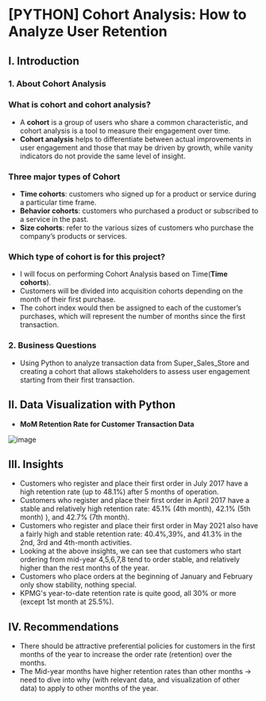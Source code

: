 # [PYTHON] Cohort Analysis: How to Analyze User Retention
## I. Introduction
### 1. About Cohort Analysis
### What is cohort and cohort analysis? 
- A **cohort** is a group of users who share a common characteristic, and cohort analysis is a tool to measure their engagement over time.
- **Cohort analysis** helps to differentiate between actual improvements in user engagement and those that may be driven by growth, while vanity indicators do not provide the same level of insight.
### Three major types of Cohort
- **Time cohorts**: customers who signed up for a product or service during a particular time frame.
- **Behavior cohorts**: customers who purchased a product or subscribed to a service in the past.
- **Size cohorts**: refer to the various sizes of customers who purchase the company’s products or services.
### Which type of cohort is for this project?
- I will focus on performing Cohort Analysis based on Time(**Time cohorts**). 
- Customers will be divided into acquisition cohorts depending on the month of their first purchase. 
- The cohort index would then be assigned to each of the customer’s purchases, which will represent the number of months since the first transaction.
### 2. Business Questions
- Using Python to analyze transaction data from Super_Sales_Store and creating a cohort that allows stakeholders to assess user engagement starting from their first transaction.
## II. Data Visualization with Python
- **MoM Retention Rate for Customer Transaction Data**

![image](https://github.com/nits302/Cohort-Analysis-How-to-Analyze-User-Retention/assets/161421206/d99a4e3b-f218-4c2e-914a-750422b1a860)


## III. Insights
- Customers who register and place their first order in July 2017 have a high retention rate (up to 48.1%) after 5 months of operation.
- Customers who register and place their first order in April 2017 have a stable and relatively high retention rate: 45.1% (4th month), 42.1% (5th month) ), and 42.7% (7th month).
- Customers who register and place their first order in May 2021 also have a fairly high and stable retention rate: 40.4%,39%, and 41.3% in the 2nd, 3rd and 4th-month activities.
- Looking at the above insights, we can see that customers who start ordering from mid-year 4,5,6,7,8 tend to order stable, and relatively higher than the rest months of the year.
- Customers who place orders at the beginning of January and February only show stability, nothing special.
- KPMG's year-to-date retention rate is quite good, all 30% or more (except 1st month at 25.5%).
## IV. Recommendations
- There should be attractive preferential policies for customers in the first months of the year to increase the order rate (retention) over the months.
- The Mid-year months have higher retention rates than other months -> need to dive into why (with relevant data, and visualization of other data) to apply to other months of the year.
